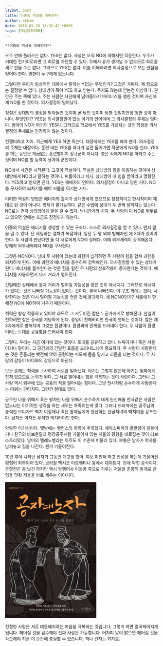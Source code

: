 ```yaml
---
layout: post
title: 이중의 역설을 이해하자
author: drkim
date: 2016-09-26 13:32:47 +0900
tags: [깨달음의대화]
---
```

 


    **이중의 역설을 이해하자**

  


우주 안에 플러스는 없다. YES는 없다. 세상은 오직 NO에 의해서만 작동한다. 우주가 거대한 전기회로라면 그 회로를 차단할 수 있다. 무에서 유가 생겨날 수 없으므로 회로를 새로 만들 수는 없다. 그러므로 YES는 없다. 이를 이해하려면 의사결정으로 보는 관점을 얻어야 한다. 권한이 누구에게 있느냐다. 

  


그렇다면 우리가 일상적인 대화에서 말하는 YES는 무엇인가? 그것은 가짜다. 제 힘으로는 결정할 수 없다. 상대방이 줘야 YES 하고 받는다. 주지도 않는데 받는건 이상하다. 권한은 주는 쪽에 있다. 주는 사람은 자신에게 남아돌아서 마이너스를 행한 것이며 자신에게 NO를 한 것이다. 의사결정이 일어났다. 

  


정설은 상대방의 결정을 받아들인 것이며 곧 낚인 것이며 당한 것일지언정 행한 것이 아니다. 무엇인가? YES는 의사결정권이 없는 아기의 언어이며 그 의사결정의 주체는 엄마다. 엄마의 NO가 아기의 YES다. 그러므로 학교에서 YES를 가르치는 것은 학생을 의사결정의 주체로는 인정하지 않는 것이다. 

  


전쟁터라고 치자. 적군에게 YES 하면 죽는다. 대장에게는 YES를 해야 한다. 의사결정의 주체는 대장이다. 훈련 때는 YES를 하다가 실전 들어가면 적군에게 NO를 한다. YES를 하는 동안은 계급없는 훈련병이지 정규군이 아니다. 총은 적에게 NO를 하라고 주는 것이며 NO를 할 능력이 생겨야 군인이다. 

  


NO에서 사건은 시작된다. 그것이 역설이다. 역설은 상대방의 힘을 이용하는 것이며 상대방에게 NO라고 말하는 것이다. 씨름이라고 치자. 상대방이 내 힘을 받아라고 명령한다. YES하고 받으면 진다. YES는 패배자의 언어다. 의사결정이 아니고 당한 거다. NO를 구사하여 되치기를 해야 씨름을 이기는 거다. 

  


이러한 역설의 방법은 에너지의 출처가 상대방에게 있으므로 잠정적이고 한시적이며 제대로 된 것이 아니다. 복제가 불가능하다. 같은 수법에 상대가 두 번씩 당하지는 않는다. NO로는 먼저 상대방에게 말을 걸 수 없다. 남녀관계라 치자. 두 사람이 다 NO를 휘두르고 있으면 연애는 조금도 진전되지 않는다. 

  


이중의 역설은 에너지를 생성할 수 있는 구조다. 스스로 의사결정을 할 수 있다. 먼저 말을 걸 수 있다. 단 세팅하는 절차가 복잡하다. 일단 두 명 외에 방해자인 제 3자가 있어야 한다. 두 사람이 만났다면 둘 다 서로에게 NO의 상태다. 이때 외부세력이 공격해온다. 방해자 외부세력에다 NO를 구사한다. 

  


그것은 NONO다. 남녀 두 사람이 있는데 괴한이 습격하면 두 사람이 힘을 합쳐 괴한을 퇴치하게 된다. 이때 괴한의 에너지를 흡수하여 강력해진다. 의사결정할 수 있는 상태가 된다. 에너지를 흡수한다는 것은 힘을 합친 두 사람의 상호작용이 증가한다는 것이다. 에너지를 사용하면서 다시 거리가 멀어진다. 

  


긴밀해진 상태에서 장차 거리가 멀어질 가능성을 얻은 것이 에너지다. 그러므로 에너지가 있다는 것은 나빠질 가능성이 있다는 것이다. 결국 나빠진다. 이 구조 외에는 없다. 사랑한다는 것은 다시 멀어질 가능성을 얻은 것에 불과하다. 왜 NONO인가? 서로에가 향해진 NO에 NO하여 거두기 때문이다. 

  


척력은 항상 작동하고 있어야 하므로 그 거두어진 칼은 누군가에게로 향해진다. 한일이 친하려면 칼은 중국을 겨냥하게 된다. 중일이 친해버리면 한국이 엿되는 것이다. 칼은 제 3자에게로 향해지며 그것은 환경이다. 환경과의 관계를 드러내야 한다. 두 사람이 환경이라는 토대를 공유함을 드러내야 한다. 

  


그렇다. 우리는 지금 여기에 있는 것이다. 토대를 공유하고 있다. 뉴욕이거나 혹은 서울이거나 말이다. 그 공간과의 긴밀한 호흡을 드러내느냐가 중요하다. 두 사람이 사랑한다는 것은 흔들리는 뱃전에 앉아 출렁이는 파도에 몸을 맡기고 리듬을 타는 것이다. 두 사람의 갈등이 바다와의 갈등으로 바뀐다. 

  


모든 존재는 척력을 구사하여 서로를 밀어낸다. 아기는 그렇지 않은데 아기는 엄마에게 잡혀 있으므로 논외가 된다. 그 서로 밀어내는 힘을 극복하는 것이 사랑이다. 그러나 그 사랑 역시 외부에 있는 공동의 적을 밀어내는 힘이다. 그냥 천사처럼 순수하게 사랑한다는 따위는 판타지다. 그런건 절대로 없다. 

  


공주인 나를 위해서 혹은 왕자인 나를 위해서 순수하게 내게 헌신해줄 천사같은 사람은 없느냐는 이기적인 생각을 하는 새뀌는 쳐죽이는게 맞다. 그러나 드라마에는 공주님의 충직한 보디가드 백치 이정재나 혹은 왕자님에게 헌신하는 산골처녀의 백치미를 강조한다. 남자든 여자든 우직한 백치라야만 한다. 

  


악랄한 이기심이다. 옛날에는 밸런스의 회복에 주목했다. 세익스피어의 말괄량이 길들이기나 한국의 바보온달과 평강공주처럼 기울어져 있는 저울의 평형을 바로잡는 것이 러브스토리였다. 남미의 텔레노벨라는 아직도 이 수준에 머물러 있다. 보통은 남자가 여자를 남겨놓고 집을 나간다. 뭔가 기울어진다. 

  


10년 후에 나타난 남자가 그동안 개고생 했어. 여보 미안해 하고 반성을 하는데 기울어진 평형이 회복되어 있다. 브라질 멕시코 아르헨티나 등에서 대히트다. 판에 박힌 공식이다. 춘향전은 좀 낫긴 하지만 역시 암행어사 이몽룡 쪽으로 기우는 저울을 춘향의 절개로 균형을 맞춰 저울을 바로 세우는 이야기다. 

  


![](/files/attach/images/198/824/756/555.jpg)

  


진정한 사랑은 서로 대등해지려는 마음을 극복하는 것입니다. 그렇게 하면 결국헤어지게 됩니다. 헤어질 것을 감수해야 진짜 사랑은 가능합니다. 어차피 날이 밝으면 헤어질 것을 각오해야 지금 이 순간에 충실할 수 있습니다. 하나 건지는 거지요.